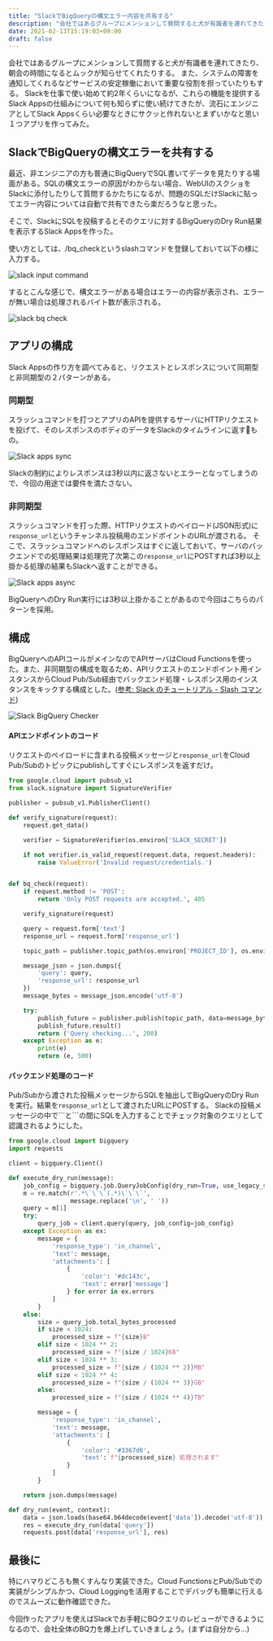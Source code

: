 ```yaml
---
title: "SlackでBigQueryの構文エラー内容を共有する"
description: "会社ではあるグループにメンションして質問すると犬が有識者を連れてきたり、朝会の時間になるとムックが知らせてくれたりする。また、システムの障害を通知してくれるなどサービスの安定稼働において重要な..."
date: 2021-02-13T15:19:03+09:00
draft: false
---
```


会社ではあるグループにメンションして質問すると犬が有識者を連れてきたり、朝会の時間になるとムックが知らせてくれたりする。
また、システムの障害を通知してくれるなどサービスの安定稼働において重要な役割を担っていたりもする。
Slackを仕事で使い始めて約2年くらいになるが、これらの機能を提供するSlack Appsの仕組みについて何も知らずに使い続けてきたが、流石にエンジニアとしてSlack Appsくらい必要なときにサクッと作れないとまずいかなと思い１つアプリを作ってみた。

## SlackでBigQueryの構文エラーを共有する

最近、非エンジニアの方も普通にBigQueryでSQL書いてデータを見たりする場面がある。SQLの構文エラーの原因がわからない場合、WebUIのスクショをSlackに添付したりして質問するかたちになるが、問題のSQLだけSlackに貼ってエラー内容については自動で共有できたら楽だろうなと思った。

そこで、SlackにSQLを投稿するとそのクエリに対するBigQueryのDry Run結果を表示するSlack Appsを作った。

使い方としては、/bq_checkというslashコマンドを登録しておいて以下の様に入力する。

![slack input command](/images/slack-input-command.png)

するとこんな感じで、構文エラーがある場合はエラーの内容が表示され、エラーが無い場合は処理されるバイト数が表示される。

![slack bq check](/images/slack-bq-check.png)

## アプリの構成

Slack Appsの作り方を調べてみると、リクエストとレスポンスについて同期型と非同期型の２パターンがある。

### 同期型

スラッシュコマンドを打つとアプリのAPIを提供するサーバにHTTPリクエストを投げて、そのレスポンスのボディのデータをSlackのタイムラインに返すもの。

![Slack apps sync](/images/slack-apps-sync.png)

Slackの制約によりレスポンスは3秒以内に返さないとエラーとなってしまうので、今回の用途では要件を満たさない。

### 非同期型

スラッシュコマンドを打った際、HTTPリクエストのペイロード(JSON形式)に`response_url`というチャンネル投稿用のエンドポイントのURLが渡される。
そこで、スラッシュコマンドへのレスポンスはすぐに返しておいて、サーバのバックエンドでの処理結果は処理完了次第この`response_url`にPOSTすれば3秒以上掛かる処理の結果もSlackへ返すことができる。

![Slack apps async](/images/slack-apps-async.png)

BigQueryへのDry Run実行には3秒以上掛かることがあるので今回はこちらのパターンを採用。

## 構成

BigQueryへのAPIコールがメインなのでAPIサーバはCloud Functionsを使った。また、非同期型の構成を取るため、APIリクエストのエンドポイント用インスタンスからCloud Pub/Sub経由でバックエンド処理・レスポンス用のインスタンスをキックする構成とした。([参考: Slack のチュートリアル - Slash コマンド](https://cloud.google.com/functions/docs/tutorials/slack?hl=ja))

![Slack BigQuery Checker](/images/slack-bq-diagram.png)

#### APIエンドポイントのコード

リクエストのペイロードに含まれる投稿メッセージと`response_url`をCloud Pub/Subのトピックにpublishしてすぐにレスポンスを返すだけ。

```python
from google.cloud import pubsub_v1
from slack.signature import SignatureVerifier

publisher = pubsub_v1.PublisherClient()

def verify_signature(request):
    request.get_data()

    verifier = SignatureVerifier(os.environ['SLACK_SECRET'])

    if not verifier.is_valid_request(request.data, request.headers):
        raise ValueError('Invalid request/credentials.')


def bq_check(request):
    if request.method != 'POST':
        return 'Only POST requests are accepted.', 405

    verify_signature(request)

    query = request.form['text']
    response_url = request.form['response_url']

    topic_path = publisher.topic_path(os.environ['PROJECT_ID'], os.environ['TOPIC'])

    message_json = json.dumps({
        'query': query,
        'response_url': response_url
    })
    message_bytes = message_json.encode('utf-8')

    try:
        publish_future = publisher.publish(topic_path, data=message_bytes)
        publish_future.result()
        return ('Query checking...', 200)
    except Exception as e:
        print(e)
        return (e, 500)
```

#### バックエンド処理のコード

Pub/Subから渡された投稿メッセージからSQLを抽出してBigQueryのDry Runを実行。結果を`response_url`として渡されたURLにPOSTする。
Slackの投稿メッセージの中で\`\`\`と\`\`\`の間にSQLを入力することでチェック対象のクエリとして認識されるようにした。

```python
from google.cloud import bigquery
import requests

client = bigquery.Client()

def execute_dry_run(message):
    job_config = bigquery.job.QueryJobConfig(dry_run=True, use_legacy_sql=False)
    m = re.match(r'.*\`\`\`(.*)\`\`\`',
                 message.replace('\n', ' '))
    query = m[1]
    try:
        query_job = client.query(query, job_config=job_config)
    except Exception as ex:
        message = {
            'response_type': 'in_channel',
            'text': message,
            'attachments': [
                {
                    'color': '#dc143c',
                    'text': error['message']
                } for error in ex.errors
            ]
        }
    else:
        size = query_job.total_bytes_processed
        if size < 1024:
            processed_size = f"{size}B"
        elif size < 1024 ** 2:
            processed_size = f"{size / 1024}KB"
        elif size < 1024 ** 3:
            processed_size = f"{size / (1024 ** 2)}MB"
        elif size < 1024 ** 4:
            processed_size = f"{size / (1024 ** 3)}GB"
        else:
            processed_size = f"{size / (1024 ** 4)}TB"

        message = {
            'response_type': 'in_channel',
            'text': message,
            'attachments': [
                {
                    'color': '#3367d6',
                    'text': f"{processed_size} 処理されます"
                }
            ]
        }

    return json.dumps(message)

def dry_run(event, context):
    data = json.loads(base64.b64decode(event['data']).decode('utf-8'))
    res = execute_dry_run(data['query'])
    requests.post(data['response_url'], res)
```

## 最後に

特にハマりどころも無くすんなり実装できた。Cloud FunctionsとPub/Subでの実装がシンプルかつ、Cloud Loggingを活用することでデバッグも簡単に行えるのでスムーズに動作確認できた。

今回作ったアプリを使えばSlackでお手軽にBQクエリのレビューができるようになるので、会社全体のBQ力を爆上げしていきましょう。(まずは自分から...)
